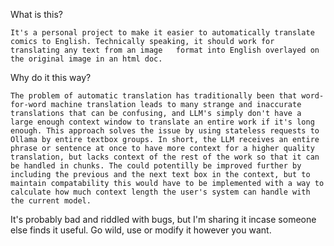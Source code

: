 What is this?

    It's a personal project to make it easier to automatically translate comics to English. Technically speaking, it should work for translating any text from an image   format into English overlayed on the original image in an html doc.

Why do it this way?

    The problem of automatic translation has traditionally been that word-for-word machine translation leads to many strange and inaccurate translations that can be confusing, and LLM's simply don't have a large enough context window to translate an entire work if it's long enough. This approach solves the issue by using stateless requests to Ollama by entire textbox groups. In short, the LLM receives an entire phrase or sentence at once to have more context for a higher quality translation, but lacks context of the rest of the work so that it can be handled in chunks. The could potentilly be improved further by including the previous and the next text box in the context, but to maintain compatability this would have to be implemented with a way to calculate how much context length the user's system can handle with the current model.
    

It's probably bad and riddled with bugs, but I'm sharing it incase someone else finds it useful. Go wild, use or modify it however you want.
